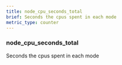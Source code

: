 ```yaml
---
title: node_cpu_seconds_total
brief: Seconds the cpus spent in each mode
metric_type: counter
---
```

### node_cpu_seconds_total

Seconds the cpus spent in each mode